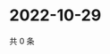 # 2022-10-29

共 0 条

<!-- BEGIN WEIBO -->
<!-- 最后更新时间 Sat Oct 29 2022 00:07:07 GMT+0800 (China Standard Time) -->

<!-- END WEIBO -->
